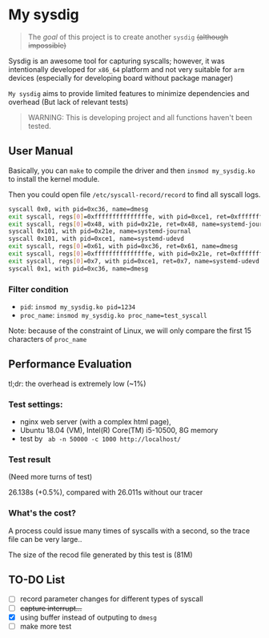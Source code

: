 # My sysdig

> The *goal* of this project is to create another `sysdig` ~~(although impossible)~~

Sysdig is an awesome tool for capturing syscalls; however, it was intentionally developed for `x86_64` platform and not very suitable for `arm` devices (especially for developing board without package manager)

`My sysdig` aims to provide limited features to minimize dependencies and overhead (But lack of relevant tests)

> WARNING: This is developing project and all functions haven't been tested. 

## User Manual 

Basically, you can `make` to compile the driver and then `insmod my_sysdig.ko` to install the kernel module. 

Then you could open file `/etc/syscall-record/record` to find all syscall logs. 

```bash
syscall 0x0, with pid=0xc36, name=dmesg
exit syscall, regs[0]=0xfffffffffffffffe, with pid=0xce1, ret=0xfffffffffffffffe, name=systemd-udevd
exit syscall, regs[0]=0x48, with pid=0x21e, ret=0x48, name=systemd-journal
syscall 0x101, with pid=0x21e, name=systemd-journal
syscall 0x101, with pid=0xce1, name=systemd-udevd
exit syscall, regs[0]=0x61, with pid=0xc36, ret=0x61, name=dmesg
exit syscall, regs[0]=0xfffffffffffffffe, with pid=0x21e, ret=0xfffffffffffffffe, name=systemd-journal
exit syscall, regs[0]=0x7, with pid=0xce1, ret=0x7, name=systemd-udevd
syscall 0x1, with pid=0xc36, name=dmesg
```

### Filter condition

- `pid`: `insmod my_sysdig.ko pid=1234`
- `proc_name`: `insmod my_sysdig.ko proc_name=test_syscall`

Note: because of the constraint of Linux, we will only compare the first 15 characters of `proc_name`

## Performance Evaluation

tl;dr: the overhead is extremely low (~1%)

### Test settings: 
- nginx web server (with a complex html page), 
- Ubuntu 18.04 (VM), Intel(R) Core(TM) i5-10500, 8G memory
- test by ` ab -n 50000 -c 1000 http://localhost/`

### Test result

(Need more turns of test)

26.138s (+0.5%), compared with 26.011s without our tracer 

### What's the cost?

A process could issue many times of syscalls with a second, so the trace file can be very large..

The size of the recod file generated by this test is (81M)


## TO-DO List

- [ ] record parameter changes for different types of syscall
- [ ] ~~capture interrupt...~~
- [x] using buffer instead of outputing to `dmesg`
- [ ] make more test
